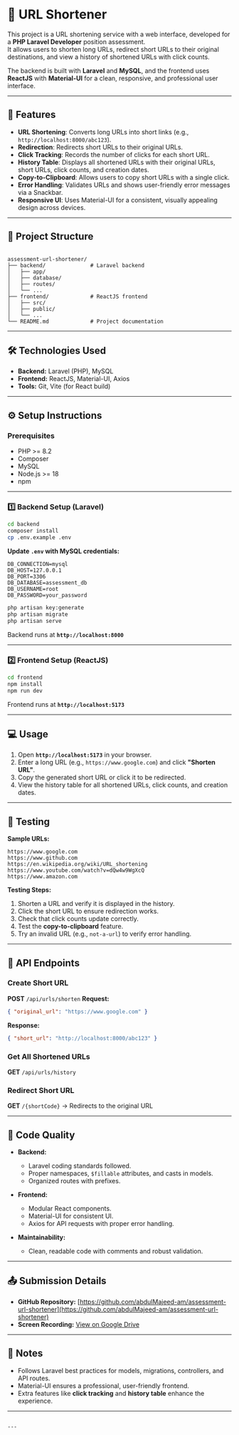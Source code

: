 
# 📌 URL Shortener

This project is a URL shortening service with a web interface, developed for a **PHP Laravel Developer** position assessment.  
It allows users to shorten long URLs, redirect short URLs to their original destinations, and view a history of shortened URLs with click counts.  

The backend is built with **Laravel** and **MySQL**, and the frontend uses **ReactJS** with **Material-UI** for a clean, responsive, and professional user interface.

---

## 🚀 Features
- **URL Shortening**: Converts long URLs into short links (e.g., `http://localhost:8000/abc123`).
- **Redirection**: Redirects short URLs to their original URLs.
- **Click Tracking**: Records the number of clicks for each short URL.
- **History Table**: Displays all shortened URLs with their original URLs, short URLs, click counts, and creation dates.
- **Copy-to-Clipboard**: Allows users to copy short URLs with a single click.
- **Error Handling**: Validates URLs and shows user-friendly error messages via a Snackbar.
- **Responsive UI**: Uses Material-UI for a consistent, visually appealing design across devices.

---

## 📂 Project Structure
```

assessment-url-shortener/
├── backend/              # Laravel backend
│   ├── app/
│   ├── database/
│   ├── routes/
│   └── ...
├── frontend/             # ReactJS frontend
│   ├── src/
│   ├── public/
│   └── ...
└── README.md             # Project documentation

````

---

## 🛠️ Technologies Used
- **Backend:** Laravel (PHP), MySQL  
- **Frontend:** ReactJS, Material-UI, Axios  
- **Tools:** Git, Vite (for React build)  

---

## ⚙️ Setup Instructions

### **Prerequisites**
- PHP >= 8.2
- Composer
- MySQL
- Node.js >= 18
- npm

---

### **1️⃣ Backend Setup (Laravel)**
```bash
cd backend
composer install
cp .env.example .env
````

**Update `.env` with MySQL credentials:**

```
DB_CONNECTION=mysql
DB_HOST=127.0.0.1
DB_PORT=3306
DB_DATABASE=assessment_db
DB_USERNAME=root
DB_PASSWORD=your_password
```

```bash
php artisan key:generate
php artisan migrate
php artisan serve
```

Backend runs at **`http://localhost:8000`**

---

### **2️⃣ Frontend Setup (ReactJS)**

```bash
cd frontend
npm install
npm run dev
```

Frontend runs at **`http://localhost:5173`**

---

## 💻 Usage

1. Open **`http://localhost:5173`** in your browser.
2. Enter a long URL (e.g., `https://www.google.com`) and click **"Shorten URL"**.
3. Copy the generated short URL or click it to be redirected.
4. View the history table for all shortened URLs, click counts, and creation dates.

---

## 🧪 Testing

**Sample URLs:**

```
https://www.google.com
https://www.github.com
https://en.wikipedia.org/wiki/URL_shortening
https://www.youtube.com/watch?v=dQw4w9WgXcQ
https://www.amazon.com
```

**Testing Steps:**

1. Shorten a URL and verify it is displayed in the history.
2. Click the short URL to ensure redirection works.
3. Check that click counts update correctly.
4. Test the **copy-to-clipboard** feature.
5. Try an invalid URL (e.g., `not-a-url`) to verify error handling.

---

## 📡 API Endpoints

### **Create Short URL**

**POST** `/api/urls/shorten`
**Request:**

```json
{ "original_url": "https://www.google.com" }
```

**Response:**

```json
{ "short_url": "http://localhost:8000/abc123" }
```

### **Get All Shortened URLs**

**GET** `/api/urls/history`

### **Redirect Short URL**

**GET** `/{shortCode}` → Redirects to the original URL

---

## 📏 Code Quality

* **Backend:**

  * Laravel coding standards followed.
  * Proper namespaces, `$fillable` attributes, and casts in models.
  * Organized routes with prefixes.
* **Frontend:**

  * Modular React components.
  * Material-UI for consistent UI.
  * Axios for API requests with proper error handling.
* **Maintainability:**

  * Clean, readable code with comments and robust validation.

---

## 📤 Submission Details

* **GitHub Repository:** [https://github.com/abdulMajeed-am/assessment-url-shortener](https://github.com/abdulMajeed-am/assessment-url-shortener)
* **Screen Recording:** [View on Google Drive](https://drive.google.com/file/d/1CYQjCBulqldhK5HmwawuMDsturPmkySV/view?usp=drive_link)

---

## 📝 Notes

* Follows Laravel best practices for models, migrations, controllers, and API routes.
* Material-UI ensures a professional, user-friendly frontend.
* Extra features like **click tracking** and **history table** enhance the experience.

---

```

---

```
